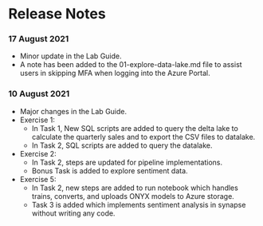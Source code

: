 # Release Notes
### 17 August 2021
- Minor update in the Lab Guide.
- A note has been added to the 01-explore-data-lake.md file to assist users in skipping MFA when logging into the Azure Portal.
### 10 August 2021
* Major changes in the Lab Guide.
* Exercise 1:
	 - In Task 1, New SQL scripts are added to query the delta lake to calculate the quarterly sales and to export the CSV files to datalake.
	 - In Task 2, SQL scripts are added to query the datalake.
* Exercise 2:
   - In Task 2, steps are updated for pipeline implementations.
   - Bonus Task is added to explore sentiment data.
* Exercise 5:
   - In Task 2, new steps are added to run notebook which handles trains, converts, and uploads ONYX models to Azure storage.
   - Task 3 is added which implements sentiment analysis in synapse without writing any code.

